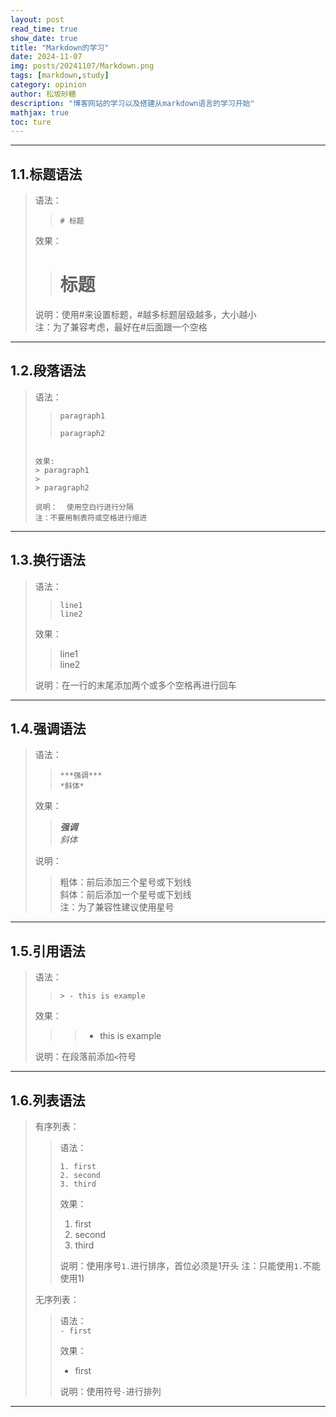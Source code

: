 ```yaml
---
layout: post
read_time: true
show_date: true
title: "Markdown的学习"
date: 2024-11-07
img: posts/20241107/Markdown.png
tags: [markdown,study]
category: opinion
author: 松坂砂糖
description: "博客网站的学习以及搭建从markdown语言的学习开始"
mathjax: true
toc: ture
---
```


***

## 1.1.标题语法
> 语法：
>> `# 标题`
>
> 效果：
>> # 标题
>
> 说明：使用\#来设置标题，\#越多标题层级越多，大小越小  
> 注：为了兼容考虑，最好在\#后面跟一个空格  

***

## 1.2.段落语法
> 语法：  
>> ```  
>> paragraph1
>>
>> paragraph2
> ```
> 
> 效果:  
>> paragraph1
>>
>> paragraph2
> 
> 说明：  使用空白行进行分隔  
> 注：不要用制表符或空格进行缩进  

***

## 1.3.换行语法
> 语法：  
>> ```
>> line1  
>> line2  
>> ```
>
> 效果：  
>> line1  
>> line2
>
> 说明：在一行的末尾添加两个或多个空格再进行回车  

***

## 1.4.强调语法
> 语法：  
>> `***强调***`  
>> `*斜体*`
>
> 效果：  
>> ***强调***  
>> *斜体*
>
> 说明：  
>> 粗体：前后添加三个星号或下划线  
>> 斜体：前后添加一个星号或下划线  
> 注：为了兼容性建议使用星号  

***

## 1.5.引用语法  
> 语法：  
>> `> - this is example`  
>  
> 效果：  
>>> - this is example
>
> 说明：在段落前添加`<`符号

***

## 1.6.列表语法
> 有序列表：  
>> 语法：
>> ```  
>> 1. first
>> 2. second
>> 3. third
>> ```
>> 
>> 效果：
>> 1. first
>> 2. second
>> 3. third
>>    
>> 说明：使用序号`1.`进行排序，首位必须是1开头
>> 注：只能使用`1.`不能使用1)  
>
>无序列表：  
>> 语法：  
>> `- first`
>> 
>> 效果：  
>> - first
>> 
>> 说明：使用符号`-`进行排列

***
